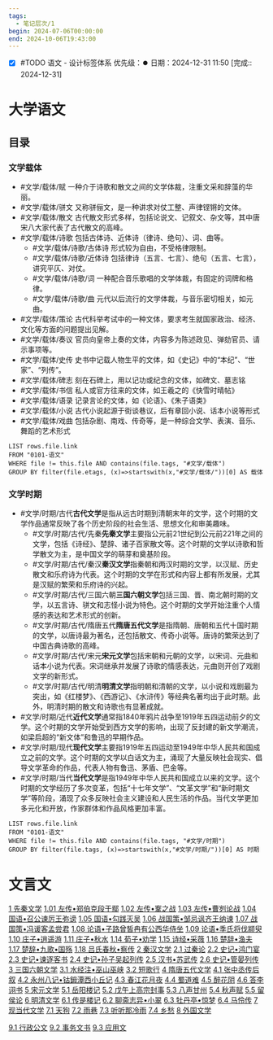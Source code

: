 ```yaml
---
tags:
  - 笔记层次/1
begin: 2024-07-06T00:00:00
end: 2024-10-06T19:43:00
---
```

- [x] #TODO 语文 - 设计标签体系 优先级：⏺️ 日期：2024-12-31 11:50 [完成:: 2024-12-31]

# 大学语文


## 目录

### 文学载体

- #文学/载体/赋 一种介于诗歌和散文之间的文学体裁，注重文采和辞藻的华丽。
- #文学/载体/骈文 又称骈俪文，是一种讲求对仗工整、声律铿锵的文体。
- #文学/载体/散文 古代散文形式多样，包括论说文、记叙文、杂文等，其中唐宋八大家代表了古代散文的高峰。
- #文学/载体/诗歌 包括古体诗、近体诗（律诗、绝句）、词、曲等。
	- #文学/载体/诗歌/古体诗 形式较为自由，不受格律限制。
	- #文学/载体/诗歌/近体诗 包括律诗（五言、七言）、绝句（五言、七言），讲究平仄、对仗。
	- #文学/载体/诗歌/词 一种配合音乐歌唱的文学体裁，有固定的词牌和格律。
	- #文学/载体/诗歌/曲 元代以后流行的文学体裁，与音乐密切相关，如元曲。
- #文学/载体/策论 古代科举考试中的一种文体，要求考生就国家政治、经济、文化等方面的问题提出见解。
- #文学/载体/奏议 官员向皇帝上奏的文体，内容多为陈述政见、弹劾官员、请示事项等。
- #文学/载体/史传 史书中记载人物生平的文体，如《史记》中的“本纪”、“世家”、“列传”。
- #文学/载体/碑志 刻在石碑上，用以记功或纪念的文体，如碑文、墓志铭
- #文学/载体/书信 私人或官方往来的文体，如王羲之的《快雪时晴帖》
- #文学/载体/语录 记录言论的文体，如《论语》、《朱子语类》
- #文学/载体/小说 古代小说起源于街谈巷议，后有章回小说、话本小说等形式
- #文学/载体/戏曲 包括杂剧、南戏、传奇等，是一种综合文学、表演、音乐、舞蹈的艺术形式

```dataview
LIST rows.file.link
FROM "0101-语文"
WHERE file != this.file AND contains(file.tags, "#文学/载体")
GROUP BY filter(file.etags, (x)=>startswith(x,"#文学/载体/"))[0] AS 载体
```

### 文学时期
- #文学/时期/古代**古代文学**是指从远古时期到清朝末年的文学，这个时期的文学作品通常反映了各个历史阶段的社会生活、思想文化和审美趣味。
	- #文学/时期/古代/先秦**先秦文学**主要指公元前21世纪到公元前221年之间的文学，包括《诗经》、楚辞、诸子百家散文等。这个时期的文学以诗歌和哲学散文为主，是中国文学的萌芽和奠基阶段。
	- #文学/时期/古代/秦汉**秦汉文学**指秦朝和两汉时期的文学，以汉赋、历史散文和乐府诗为代表。这个时期的文学在形式和内容上都有所发展，尤其是汉赋的繁荣和乐府诗的兴起。
	- #文学/时期/古代/三国六朝**三国六朝文学**包括三国、晋、南北朝时期的文学，以五言诗、骈文和志怪小说为特色。这个时期的文学开始注重个人情感的表达和艺术形式的创新。
	- #文学/时期/古代/隋唐五代**隋唐五代文学**是指隋朝、唐朝和五代十国时期的文学，以唐诗最为著名，还包括散文、传奇小说等。唐诗的繁荣达到了中国古典诗歌的高峰。
	- #文学/时期/古代/宋元**宋元文学**包括宋朝和元朝的文学，以宋词、元曲和话本小说为代表。宋词继承并发展了诗歌的情感表达，元曲则开创了戏剧文学的新形式。
	- #文学/时期/古代/明清**明清文学**指明朝和清朝的文学，以小说和戏剧最为突出，如《红楼梦》、《西游记》、《水浒传》等经典名著均出于此时期。此外，明清时期的散文和诗歌也有显著成就。
- #文学/时期/近代**近代文学**通常指1840年鸦片战争至1919年五四运动前夕的文学。这个时期的文学开始受到西方文学的影响，出现了反封建的新文学潮流，如梁启超的“新文体”和鲁迅的早期作品。
- #文学/时期/现代**现代文学**主要指1919年五四运动至1949年中华人民共和国成立之前的文学。这个时期的文学以白话文为主，涌现了大量反映社会现实、倡导文学革命的作品，代表人物有鲁迅、茅盾、巴金等。
- #文学/时期/当代**当代文学**是指1949年中华人民共和国成立以来的文学。这个时期的文学经历了多次变革，包括“十七年文学”、“文革文学”和“新时期文学”等阶段，涌现了众多反映社会主义建设和人民生活的作品。当代文学更加多元化和开放，作家群体和作品风格更加丰富。

```dataview
LIST rows.file.link
FROM "0101-语文"
WHERE file != this.file AND contains(file.tags, "#文学/时期")
GROUP BY filter(file.tags, (x)=>startswith(x,"#文学/时期/"))[0] AS 时期
```

# 文言文

[1 先秦文学](01-先秦文学/1%20先秦文学.md)
[1.01 左传•郑伯克段于鄢](01-先秦文学/1.01%20左传•郑伯克段于鄢.md)
[1.02 左传•鞌之战](01-先秦文学/1.02%20左传•鞌之战.md)
[1.03 左传•曹刿论战](01-先秦文学/1.03%20左传•曹刿论战.md)
[1.04 国语•召公谏厉王弥谤](01-先秦文学/1.04%20国语•召公谏厉王弥谤.md)
[1.05 国语•勾践灭吴](01-先秦文学/1.05%20国语•勾践灭吴.md)
[1.06 战国策•邹忌讽齐王纳谏](01-先秦文学/1.06%20战国策•邹忌讽齐王纳谏.md)
[1.07 战国策•冯谖客孟尝君](01-先秦文学/1.07%20战国策•冯谖客孟尝君.md)
[1.08 论语•子路曾皙冉有公西华侍坐](01-先秦文学/1.08%20论语•子路曾皙冉有公西华侍坐.md)
[1.09 论语•季氏将伐颛臾](01-先秦文学/1.09%20论语•季氏将伐颛臾.md)
[1.10 庄子•逍遥游](01-先秦文学/1.10%20庄子•逍遥游.md)
[1.11 庄子•秋水](01-先秦文学/1.11%20庄子•秋水.md)
[1.14 荀子•劝学](01-先秦文学/1.14%20荀子•劝学.md)
[1.15 诗经•采薇](01-先秦文学/1.15%20诗经•采薇.md)
[1.16 楚辞•渔夫](01-先秦文学/1.16%20楚辞•渔夫.md)
[1.17 楚辞•九歌•国殇](01-先秦文学/1.17%20楚辞•九歌•国殇.md)
[1.18 吕氏春秋•察传](01-先秦文学/1.18%20吕氏春秋•察传.md)
[2 秦汉文学](02-秦汉文学/2%20秦汉文学.md)
[2.1 过秦论](02-秦汉文学/2.1%20过秦论.md)
[2.2 史记•鸿门宴](02-秦汉文学/2.2%20史记•鸿门宴.md)
[2.3 史记•谏逐客书](02-秦汉文学/2.3%20史记•谏逐客书.md)
[2.4 史记•孙子吴起列传](02-秦汉文学/2.4%20史记•孙子吴起列传.md)
[2.5 汉书•苏武传](02-秦汉文学/2.5%20汉书•苏武传.md)
[2.6 史记•管晏列传](02-秦汉文学/2.6%20史记•管晏列传.md)
[3 三国六朝文学](03-三国六朝文学/3%20三国六朝文学.md)
[3.1 水经注•巫山巫峡](03-三国六朝文学/3.1%20水经注•巫山巫峡.md)
[3.2 短歌行](03-三国六朝文学/3.2%20短歌行.md)
[4 隋唐五代文学](04-隋唐五代文学/4%20隋唐五代文学.md)
[4.1 张中丞传后叙](04-隋唐五代文学/4.1%20张中丞传后叙.md)
[4.2 永州八记•钴鉧潭西小丘记](04-隋唐五代文学/4.2%20永州八记•钴鉧潭西小丘记.md)
[4.3 春江花月夜](04-隋唐五代文学/4.3%20春江花月夜.md)
[4.4 蜀道难](04-隋唐五代文学/4.4%20蜀道难.md)
[4.5 醉花阴](04-隋唐五代文学/4.5%20醉花阴.md)
[4.6 答李诩书](04-隋唐五代文学/4.6%20答李诩书.md)
[5 宋元文学](05-宋元文学/5%20宋元文学.md)
[5.1 岳阳楼记](05-宋元文学/5.1%20岳阳楼记.md)
[5.2 戊午上高宗封事](05-宋元文学/5.2%20戊午上高宗封事.md)
[5.3 八声甘州](05-宋元文学/5.3%20八声甘州.md)
[5.4 秋声赋](05-宋元文学/5.4%20秋声赋.md)
[5.5 留侯论](05-宋元文学/5.5%20留侯论.md)
[6 明清文学](06-明清文学/6%20明清文学.md)
[6.1 传是楼记](06-明清文学/6.1%20传是楼记.md)
[6.2 聊斋志异•小翠](06-明清文学/6.2%20聊斋志异•小翠.md)
[6.3 牡丹亭•惊梦](06-明清文学/6.3%20牡丹亭•惊梦.md)
[6.4 马伶传](06-明清文学/6.4%20马伶传.md)
[7 现当代文学](07-现当代文学/7%20现当代文学.md)
[7.1 天狗](07-现当代文学/7.1%20天狗.md)
[7.2 雨巷](07-现当代文学/7.2%20雨巷.md)
[7.3 听听那冷雨](07-现当代文学/7.3%20听听那冷雨.md)
[7.4 乡愁](07-现当代文学/7.4%20乡愁.md)
[8 外国文学](08-外国文学/8%20外国文学.md)

[9.1 行政公文](09-小作文/9.1%20行政公文.md)
[9.2 事务文书](09-小作文/9.2%20事务文书.md)
[9.3 应用文](09-小作文/9.3%20应用文.md)
